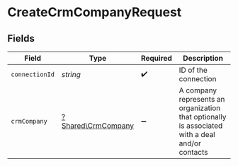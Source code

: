 # CreateCrmCompanyRequest


## Fields

| Field                                                                                          | Type                                                                                           | Required                                                                                       | Description                                                                                    |
| ---------------------------------------------------------------------------------------------- | ---------------------------------------------------------------------------------------------- | ---------------------------------------------------------------------------------------------- | ---------------------------------------------------------------------------------------------- |
| `connectionId`                                                                                 | *string*                                                                                       | :heavy_check_mark:                                                                             | ID of the connection                                                                           |
| `crmCompany`                                                                                   | [?Shared\CrmCompany](../../Models/Shared/CrmCompany.md)                                        | :heavy_minus_sign:                                                                             | A company represents an organization that optionally is associated with a deal and/or contacts |